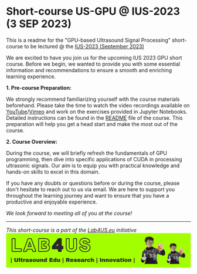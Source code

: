 # Short-course US-GPU @ IUS-2023 (3 SEP 2023)

This is a readme for the "GPU-based Ultrasound Signal Processing" short-course to be lectured 
@ the [IUS-2023 (September 2023)](https://2023.ieee-ius.org/short-courses)


We are excited to have you join us for the upcoming IUS 2023 GPU short course. Before we begin, we wanted to provide you with some essential information and recommendations to ensure a smooth and enriching learning experience.


**1. Pre-course Preparation:**

We strongly recommend familiarizing yourself with the course materials beforehand. Please take the time to watch the video recordings available on [YouTube](https://www.youtube.com/playlist?list=PLTXwDWOjJ0Xeisir2sL3RxkC1RHpMmFbG)/[Vimeo](https://vimeo.com/showcase/2022-us-gpu-short-course) and work on the exercises provided in Jupyter Notebooks. Detailed instructions can be found in the [README](https://github.com/Lab4US/gpu-short-course#readme) file of the course. This preparation will help you get a head start and make the most out of the course.

**2. Course Overview:**

During the course, we will briefly refresh the fundamentals of GPU programming, then dive into specific applications of CUDA in processing ultrasonic signals. Our aim is to equip you with practical knowledge and hands-on skills to excel in this domain.

If you have any doubts or questions before or during the course, please don't hesitate to reach out to us via email. We are here to support you throughout the learning journey and want to ensure that you have a productive and enjoyable experience.

_We look forward to meeting all of you at the course!_

<hr/>

*This short-course is a part of the [Lab4US.eu](https://lab4us.eu) initiative*
[![Lab4US](figs/Lab4US-banner-EN-800.png)](https://lab4us.eu)
